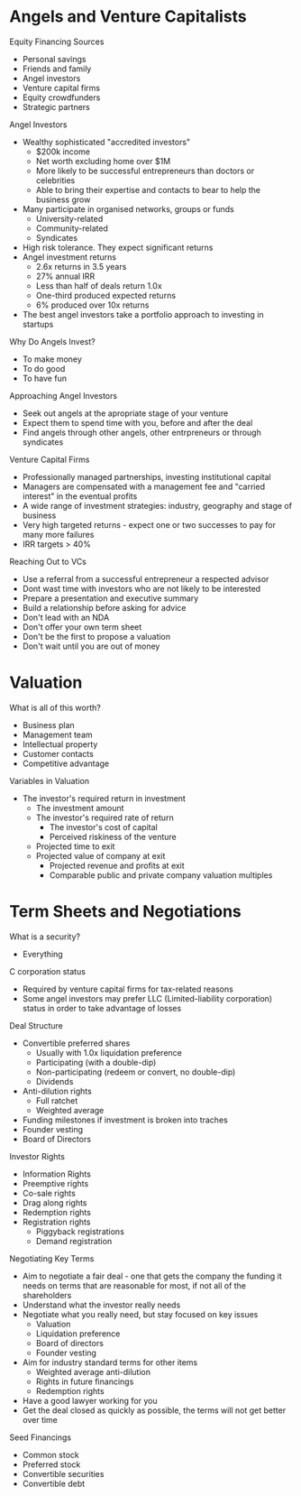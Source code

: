 # Angels and Venture Capitalists

Equity Financing Sources

- Personal savings
- Friends and family
- Angel investors
- Venture capital firms
- Equity crowdfunders
- Strategic partners

Angel Investors

- Wealthy sophisticated "accredited investors"
  - $200k income
  - Net worth excluding home over $1M
  - More likely to be successful entrepreneurs than doctors or celebrities
  - Able to bring their expertise and contacts to bear to help the business grow
- Many participate in organised networks, groups or funds
  - University-related
  - Community-related
  - Syndicates
- High risk tolerance. They expect significant returns
- Angel investment returns
  - 2.6x returns in 3.5 years
  - 27% annual IRR
  - Less than half of deals return 1.0x
  - One-third produced expected returns
  - 6% produced over 10x returns
- The best angel investors take a portfolio approach to investing in startups

Why Do Angels Invest?

- To make money
- To do good
- To have fun

Approaching Angel Investors

- Seek out angels at the apropriate stage of your venture
- Expect them to spend time with you, before and after the deal
- Find angels through other angels, other entrpreneurs or through syndicates

Venture Capital Firms

- Professionally managed partnerships, investing institutional capital
- Managers are compensated with a management fee and "carried interest" in the eventual profits
- A wide range of investment strategies: industry, geography and stage of business
- Very high targeted returns - expect one or two successes to pay for many more failures
- IRR targets > 40%

Reaching Out to VCs

- Use a referral from a successful entrepreneur a respected advisor
- Dont wast time with investors who are not likely to be interested
- Prepare a presentation and executive summary
- Build a relationship before asking for advice
- Don't lead with an NDA
- Don't offer your own term sheet
- Don't be the first to propose a valuation
- Don't wait until you are out of money

# Valuation

What is all of this worth?

- Business plan
- Management team
- Intellectual property
- Customer contacts
- Competitive advantage

Variables in Valuation

- The investor's required return in investment
  - The investment amount
  - The investor's required rate of return
    - The investor's cost of capital
    - Perceived riskiness of the venture
  - Projected time to exit
  - Projected value of company at exit
    - Projected revenue and profits at exit
    - Comparable public and private company valuation multiples

# Term Sheets and Negotiations

What is a security?

- Everything

C corporation status

- Required by venture capital firms for tax-related reasons
- Some angel investors may prefer LLC (Limited-liability corporation) status in order to take advantage of losses

Deal Structure

- Convertible preferred shares
  - Usually with 1.0x liquidation preference
  - Participating (with a double-dip)
  - Non-participating (redeem or convert, no double-dip)
  - Dividends
- Anti-dilution rights
  - Full ratchet
  - Weighted average
- Funding milestones if investment is broken into traches
- Founder vesting
- Board of Directors

Investor Rights

- Information Rights
- Preemptive rights
- Co-sale rights
- Drag along rights
- Redemption rights
- Registration rights
  - Piggyback registrations
  - Demand registration

Negotiating Key Terms

- Aim to negotiate a fair deal - one that gets the company the funding it needs on terms that are reasonable for most, if not all of the shareholders
- Understand what the investor really needs
- Negotiate what you really need, but stay focused on key issues
  - Valuation
  - Liquidation preference
  - Board of directors
  - Founder vesting
- Aim for industry standard terms for other items
  - Weighted average anti-dilution
  - Rights in future financings
  - Redemption rights
- Have a good lawyer working for you
- Get the deal closed as quickly as possible, the terms will not get better over time

Seed Financings

- Common stock
- Preferred stock
- Convertible securities
- Convertible debt

